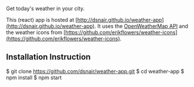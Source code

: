 Get today's weather in your city.

This (react) app is hosted at [http://dsnair.github.io/weather-app](http://dsnair.github.io/weather-app). It uses the [OpenWeatherMap API](https://openweathermap.org/api) and the weather icons from [https://github.com/erikflowers/weather-icons](https://github.com/erikflowers/weather-icons).

## Installation Instruction
$ git clone https://github.com/dsnair/weather-app.git
$ cd weather-app
$ npm install
$ npm start
